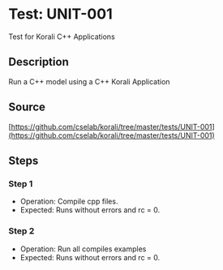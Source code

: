 # Test: UNIT-001

Test for Korali C++ Applications

## Description

Run a C++ model using a C++ Korali Application

## Source

[https://github.com/cselab/korali/tree/master/tests/UNIT-001](https://github.com/cselab/korali/tree/master/tests/UNIT-001)

## Steps

### Step 1

+ Operation: Compile cpp files.
+ Expected: Runs without errors and rc = 0.

### Step 2

+ Operation: Run all compiles examples
+ Expected: Runs without errors and rc = 0.

